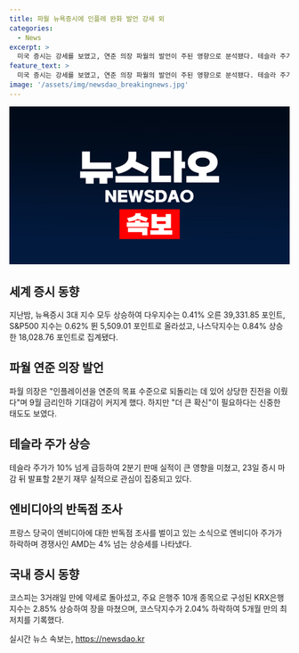 ```yaml
---
title: 파월 뉴욕증시에 인플레 완화 발언 강세 외
categories:
  - News
excerpt: >
  미국 증시는 강세를 보였고, 연준 의장 파월의 발언이 주된 영향으로 분석됐다. 테슬라 주가 급등하며 관심을 끌었고, 엔비디아가 프랑스의 반독점 조사로 주가가 하락했다. 국내에서는 코스피와 코스닥 지수가 외국인과 기관의 대량 순매도로 약세를 보였으며, 3대 은행주는 밸류업 관련 혜택으로 상승세를 보였다. 코스닥 시장은 약세를 보이며 최저치를 기록했다. 미국 증시와 국내 증시의 동향을 알아보자.
feature_text: >
  미국 증시는 강세를 보였고, 연준 의장 파월의 발언이 주된 영향으로 분석됐다. 테슬라 주가 급등하며 관심을 끌었고, 엔비디아가 프랑스의 반독점 조사로 주가가 하락했다. 국내에서는 코스피와 코스닥 지수가 외국인과 기관의 대량 순매도로 약세를 보였으며, 3대 은행주는 밸류업 관련 혜택으로 상승세를 보였다. 코스닥 시장은 약세를 보이며 최저치를 기록했다. 미국 증시와 국내 증시의 동향을 알아보자.
image: '/assets/img/newsdao_breakingnews.jpg'
---
```


<p><img src="/assets/img/newsdao_breakingnews.jpg" alt="bookingtag 속보" /></p>

<h2 data-ke-size="size26">세계 증시 동향</h2>

<p data-ke-size="size16">지난밤, 뉴욕증시 3대 지수 모두 상승하여 다우지수는 0.41% 오른 39,331.85 포인트, S&P500 지수는 0.62% 뛴 5,509.01 포인트로 올라섰고, 나스닥지수는 0.84% 상승한 18,028.76 포인트로 집계됐다.</p>

<h2 data-ke-size="size26">파월 연준 의장 발언</h2>

<p data-ke-size="size16">파월 의장은 "인플레이션을 연준의 목표 수준으로 되돌리는 데 있어 상당한 진전을 이뤘다"며 9월 금리인하 기대감이 커지게 했다. 하지만 "더 큰 확신"이 필요하다는 신중한 태도도 보였다.</p>

<h2 data-ke-size="size26">테슬라 주가 상승</h2>

<p data-ke-size="size16">테슬라 주가가 10% 넘게 급등하여 2분기 판매 실적이 큰 영향을 미쳤고, 23일 증시 마감 뒤 발표할 2분기 재무 실적으로 관심이 집중되고 있다.</p>

<h2 data-ke-size="size26">엔비디아의 반독점 조사</h2>

<p data-ke-size="size16">프랑스 당국이 엔비디아에 대한 반독점 조사를 벌이고 있는 소식으로 엔비디아 주가가 하락하며 경쟁사인 AMD는 4% 넘는 상승세를 나타냈다.</p>

<h2 data-ke-size="size26">국내 증시 동향</h2>

<p data-ke-size="size16">코스피는 3거래일 만에 약세로 돌아섰고, 주요 은행주 10개 종목으로 구성된 KRX은행지수는 2.85% 상승하여 장을 마쳤으며, 코스닥지수가 2.04% 하락하여 5개월 만의 최저치를 기록했다.</p>
실시간 뉴스 속보는, <a href="https://newsdao.kr" rel="dofollow">https://newsdao.kr</a>


